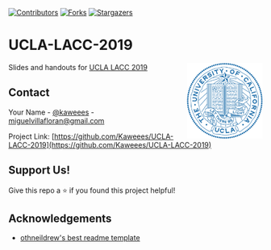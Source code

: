 [![Contributors][contributors-shield]][contributors-url]
[![Forks][forks-shield]][forks-url]
[![Stargazers][stars-shield]][stars-url]

# UCLA-LACC-2019

[<img src="assets/img/ucla-logo.png" align="right" width="150">](https://github.com/Kaweees/UCLA-LACC-2019)

Slides and handouts for [UCLA LACC 2019](https://sites.google.com/site/computingcircle/2019-summer)

<!-- CONTACT -->
## Contact

Your Name - [@kaweees](https://twitter.com/kaweees1) - miguelvillafloran@gmail.com

Project Link: [https://github.com/Kaweees/UCLA-LACC-2019](https://github.com/Kaweees/UCLA-LACC-2019)

## Support Us!
Give this repo a ⭐️ if you found this project helpful!

## Acknowledgements

-   [othneildrew's best readme template](https://github.com/othneildrew/Best-README-Template)

[contributors-shield]: https://img.shields.io/github/contributors/Kaweees/UCLA-LACC-2019.svg?style=for-the-badge
[contributors-url]: https://github.com/Kaweees/UCLA-LACC-2019/graphs/contributors
[forks-shield]: https://img.shields.io/github/forks/Kaweees/UCLA-LACC-2019.svg?style=for-the-badge
[forks-url]: https://github.com/Kaweees/UCLA-LACC-2019/network/members
[stars-shield]: https://img.shields.io/github/stars/Kaweees/UCLA-LACC-2019.svg?style=for-the-badge
[stars-url]: https://github.com/Kaweees/UCLA-LACC-2019/stargazers
